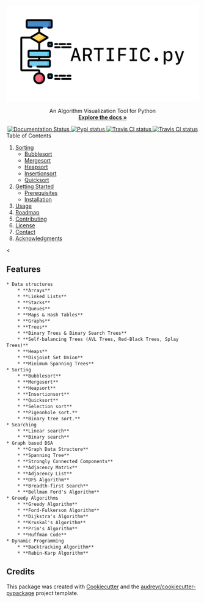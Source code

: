 
<!-- PROJECT LOGO -->
<br />
<div align="center">
  <a href="https://github.com/othneildrew/Best-README-Template">
    <img src="assets/banner.jpg" alt="Logo">
  </a>

  <p align="center">
    An Algorithm Visualization Tool for Python
    <br />
    <a href="https://artific-doc.readthedocs.io"><strong>Explore the docs »</strong></a>
    <br />
    <!-- <br />
    <a href="https://github.com/othneildrew/Best-README-Template">View Demo</a>
    ·
    <a href="https://github.com/othneildrew/Best-README-Template/issues">Report Bug</a>
    ·
    <a href="https://github.com/othneildrew/Best-README-Template/issues">Request Feature</a> -->
  </p>
  <div align="center">
<a href='https://artific-doc.readthedocs.io/en/main/?badge=main'>
    <img src='https://readthedocs.org/projects/artific-doc/badge/?version=main' alt='Documentation Status' />
</a>
<a href='https://pypi.python.org/pypi/artific'>
    <img src='https://img.shields.io/pypi/v/artific.svg' alt='Pypi status' />
</a>
<a href='https://travis-ci.com/waasnipun/artific'>
    <img src='https://img.shields.io/travis/waasnipun/artific.svg' alt='Travis CI status' />
</a>
<a href='https://opensource.org/licenses/MIT'>
    <img src='https://img.shields.io/badge/License-MIT-yellow.svg' alt='Travis CI status' />
</a>
</div>

</div>
<!-- TABLE OF CONTENTS -->

  <summary>Table of Contents</summary>
  <ol>
    <li>
      <a href="#sorting">Sorting</a>
      <ul>
        <li><a href="#bubblesort">Bubblesort</a></li>
        <li><a href="#mergesort">Mergesort</a></li>
        <li><a href="#mergesort">Heapsort</a></li>
        <li><a href="#insertionsort">Insertionsort</a></li>
        <li><a href="#quicksort">Quicksort</a></li>
      </ul>
    </li>
    <li>
      <a href="#getting-started">Getting Started</a>
      <ul>
        <li><a href="#prerequisites">Prerequisites</a></li>
        <li><a href="#installation">Installation</a></li>
      </ul>
    </li>
    <li><a href="#usage">Usage</a></li>
    <li><a href="#roadmap">Roadmap</a></li>
    <li><a href="#contributing">Contributing</a></li>
    <li><a href="#license">License</a></li>
    <li><a href="#contact">Contact</a></li>
    <li><a href="#acknowledgments">Acknowledgments</a></li>
  </ol>
<

Features
--------
    * Data structures
        * **Arrays**
        * **Linked Lists**
        * **Stacks**
        * **Queues**
        * **Maps & Hash Tables**
        * **Graphs**
        * **Trees**
        * **Binary Trees & Binary Search Trees**
        * **Self-balancing Trees (AVL Trees, Red-Black Trees, Splay Trees)**
        * **Heaps**
        * **Disjoint Set Union**
        * **Minimum Spanning Trees**
    * Sorting
        * **Bubblesort**
        * **Mergesort**
        * **Heapsort**
        * **Insertionsort**
        * **Quicksort**
        * **Selection sort**
        * **Pigeonhole sort.**
        * **Binary tree sort.**
    * Searching
        * **Linear search**
        * **Binary search**
    * Graph based DSA
        * **Graph Data Structure**
        * **Spanning Tree**
        * **Strongly Connected Components**
        * **Adjacency Matrix**
        * **Adjacency List**
        * **DFS Algorithm**
        * **Breadth-first Search**
        * **Bellman Ford's Algorithm**
    * Greedy Algorithms
        * **Greedy Algorithm**
        * **Ford-Fulkerson Algorithm**
        * **Dijkstra's Algorithm**
        * **Kruskal's Algorithm**
        * **Prim's Algorithm**
        * **Huffman Code**
    * Dynamic Programming
        * **Backtracking Algorithm**
        * **Rabin-Karp Algorithm**





Credits
-------

This package was created with <a href="https://github.com/audreyr/cookiecutter">Cookiecutter</a> and the <a href="https://github.com/audreyr/cookiecutter-pypackage">audreyr/cookiecutter-pypackage</a> project template.

